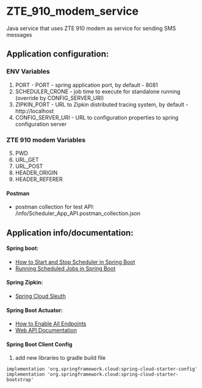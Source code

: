 # ZTE_910_modem_service
Java service that uses ZTE 910 modem as service for sending SMS messages

## Application configuration:

### ENV Variables
1. PORT - PORT - spring application port, by default - 8081
2. SCHEDULER_CRONE - job time to execute for standalone running (override by CONFIG_SERVER_URI)
3. ZIPKIN_PORT - URL to Zipkin distributed tracing system, by default - http://localhost
4. CONFIG_SERVER_URI - URL to configuration properties to spring configuration server
###   ZTE 910 modem Variables
5. PWD
6. URL_GET
7. URL_POST
8. HEADER_ORIGIN
9. HEADER_REFERER

#### Postman
* postman collection for test API: /info/Scheduler_App_API.postman_collection.json

## Application info/documentation:

#### Spring boot:
* [How to Start and Stop Scheduler in Spring Boot](https://www.yawintutor.com/how-to-start-and-stop-scheduler-in-spring-boot/)
* [Running Scheduled Jobs in Spring Boot](https://reflectoring.io/spring-scheduler/)

#### Spring Zipkin:
* [Spring Cloud Sleuth](https://medium.com/@kirill.sereda/spring-cloud-sleuth-zipkin-%D0%BF%D0%BE-%D1%80%D1%83%D1%81%D1%81%D0%BA%D0%B8-9f8504581dae)

#### Spring Boot Actuator:
* [How to Enable All Endpoints](https://www.baeldung.com/spring-boot-actuator-enable-endpoints)
* [Web API Documentation](https://docs.spring.io/spring-boot/docs/current/actuator-api/htmlsingle/)

#### Spring Boot Client Config
1. add new libraries to gradle build file
```
implementation 'org.springframework.cloud:spring-cloud-starter-config'
implementation 'org.springframework.cloud:spring-cloud-starter-bootstrap'
```